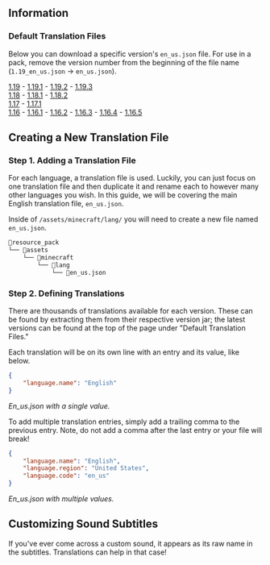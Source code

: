 ## Information

### Default Translation Files
Below you can download a specific version's `en_us.json` file. For use in a pack, remove the version number from the beginning of the file name (`1.19_en_us.json` -> `en_us.json`).

[1.19](https://jeqo.net/files/mc_jsons/1.19_en_us.json) - [1.19.1](https://jeqo.net/files/mc_jsons/1.19.1_en_us.json) - [1.19.2](https://jeqo.net/files/mc_jsons/1.19.2_en_us.json) - [1.19.3](https://jeqo.net/files/mc_jsons/1.19.3_en_us.json)  
[1.18](https://jeqo.net/files/mc_jsons/1.18_en_us.json) - [1.18.1](https://jeqo.net/files/mc_jsons/1.18.1_en_us.json) - [1.18.2](https://jeqo.net/files/mc_jsons/1.18.2_en_us.json)  
[1.17](https://jeqo.net/files/mc_jsons/1.17_en_us.json) - [1.17.1](https://jeqo.net/files/mc_jsons/1.17.1_en_us.json)  
[1.16](https://jeqo.net/files/mc_jsons/1.16_en_us.json) - [1.16.1](https://jeqo.net/files/mc_jsons/1.16.1_en_us.json) - [1.16.2](https://jeqo.net/files/mc_jsons/1.16.2_en_us.json) - [1.16.3](https://jeqo.net/files/mc_jsons/1.16.3_en_us.json) - [1.16.4](https://jeqo.net/files/mc_jsons/1.16.4_en_us.json) - [1.16.5](https://jeqo.net/files/mc_jsons/1.16.5_en_us.json)

## Creating a New Translation File

### Step 1. Adding a Translation File
For each language, a translation file is used. Luckily, you can just focus on one translation file and then duplicate it and rename each to however many other languages you wish. In this guide, we will be covering the main English translation file, `en_us.json`.

Inside of `/assets/minecraft/lang/` you will need to create a new file named `en_us.json`.

```makefile
📁resource_pack
└── 📁assets
    └── 📁minecraft
        └── 📁lang
            └── 📑en_us.json
```

### Step 2. Defining Translations
There are thousands of translations available for each version. These can be found by extracting them from their respective version jar; the latest versions can be found at the top of the page under "Default Translation Files."

Each translation will be on its own line with an entry and its value, like below.

```json
{
    "language.name": "English"
}
```
*En_us.json with a single value.*

To add multiple translation entries, simply add a trailing comma to the previous entry. Note, do not add a comma after the last entry or your file will break!

```json
{
    "language.name": "English",
    "language.region": "United States",
    "language.code": "en_us"
}
```
*En_us.json with multiple values.*

## Customizing Sound Subtitles
If you've ever come across a custom sound, it appears as its raw name in the subtitles. Translations can help in that case!